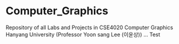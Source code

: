 # Computer_Graphics
Repository of all Labs and Projects in CSE4020 Computer Graphics Hanyang University (Professor Yoon sang Lee (이윤상))
... Test